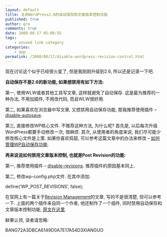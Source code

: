 ```yaml
---
layout: default
title: 关闭WordPress2.6的自动保存和文章版本控制功能
published: true
author: gro
comments: true
date: 2008-08-17 05:08:55
tags:
    - unused link category
categories:
    - app
permalink: /2008/08/17/disable-wordpress-revision-control.html
---
```

现在讨论这个似乎已经很火星了, 但是我刚刚升级到2.6, 所以还是记录一下吧.

**自动保存不是2.6的新功能, 如果想禁用有如下方法:**

第一, 使用WLW或者其他工具写文章, 这样就避免了自动保存. 这是最为推荐的一种办法, 不用加插件, 不用改代码, 而且WLW很好用.

第二, 如果喜欢在浏览器中写文章, 又想禁用自动保存功能, 那我推荐使用插件 &#8211; [disable-autosave][1].

第三, 直接修改WP核心文件. 不推荐这种方法, 为什么呢? 首先是, 以后每次升级WordPress都要手动修改一次, 很麻烦. 其次, 从使用者的角度来说, 我们尽可能少修改核心文件是上策. 如果你喜欢捣鼓, 可以参考这篇文章中的办法来修改 &#8211; [如何管理WP自动保存功能][2].

**再来说说如何禁用文章版本控制, 也就是Post Revision的功能:**

第一, 推荐使用插件 &#8211; [disable-revisions][3]. 推荐插件的原因基本同上.

第二, 修改wp-config.php文件. 在其中添加: 

define(&#8216;WP\_POST\_REVISIONS&#8217;, false);

在官网上有一篇关于[Revision Management][4]的文章, 写的不是很清楚, 但可以参考一下. 上面的两个插件来自同一个作者, 他还制作了一个插件, 同时禁用自动保存和文章版本控制功能, [原文在这里][5].

鲜果认领, 读者请忽略:

BANG72A3DBCA6149D0A7E17A54D3XIANGUO

 [1]: http://exper.3drecursions.com/wp/disable-autosave.zip "disable-autosave wodpress plugin"
 [2]: http://www.thinkagain.cn/archives/973.html "如何管理WP自动保存功能"
 [3]: http://exper.3drecursions.com/wp/disable-revisions.zip "disable-revisions wordpress plugin"
 [4]: http://codex.wordpress.org/Revision_Management "Revision Management"
 [5]: http://exper.3drecursions.com/2008/07/25/disable-revisions-and-autosave-plugin/ "disable-revisions-and-autosave wordpress plugin"